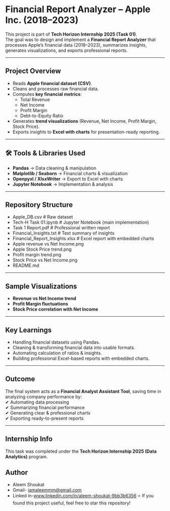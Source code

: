 #  Financial Report Analyzer – Apple Inc. (2018–2023)

This project is part of **Tech Horizon Internship 2025 (Task 01)**.  
The goal was to design and implement a **Financial Report Analyzer** that processes Apple’s financial data (2018–2023), summarizes insights, generates visualizations, and exports professional reports.

---

##  Project Overview
- Reads **Apple financial dataset (CSV)**.
- Cleans and processes raw financial data.
- Computes **key financial metrics**:  
  - Total Revenue  
  - Net Income  
  - Profit Margin  
  - Debt-to-Equity Ratio  
- Generates **trend visualizations** (Revenue, Net Income, Profit Margin, Stock Price).  
- Exports insights to **Excel with charts** for presentation-ready reporting.

---

## 🛠 Tools & Libraries Used
- **Pandas** → Data cleaning & manipulation  
- **Matplotlib / Seaborn** → Financial charts & visualization  
- **Openpyxl / XlsxWriter** → Export to Excel with charts  
- **Jupyter Notebook** → Implementation & analysis  

---

##  Repository Structure
- Apple_DB.csv # Raw dataset
- Tech-H Task 01.ipynb # Jupyter Notebook (main implementation)
- Task 1 Report.pdf # Professional written report
- Financial_Insights.txt # Text summary of insights
- Financial_Report_Insights.xlsx # Excel report with embedded charts
- Apple revenue vs Net Income.png
- Apple Stock Price trend.png
- Profit margin trend.png
- Stock Price vs Net Income.png
- README.md

  
---

##  Sample Visualizations
- **Revenue vs Net Income trend**  
- **Profit Margin fluctuations**  
- **Stock Price correlation with Net Income**  

---

##  Key Learnings
- Handling financial datasets using Pandas.  
- Cleaning & transforming financial data into usable formats.  
- Automating calculation of ratios & insights.  
- Building professional Excel-based reports with embedded charts.  

---

##  Outcome
The final system acts as a **Financial Analyst Assistant Tool**, saving time in analyzing company performance by:  
✔ Automating data processing  
✔ Summarizing financial performance  
✔ Generating clear & professional charts  
✔ Exporting ready-to-present reports  

---

##  Internship Info
This task was completed under the **Tech Horizon Internship 2025 (Data Analytics)** program.  

## Author
- Aleem Shoukat
- Gmail- iamaleemmm@gmail.com
- Linked in-www.linkedin.com/in/aleem-shoukat-9bb3b6356
⭐ If you found this project useful, feel free to star this repository!
